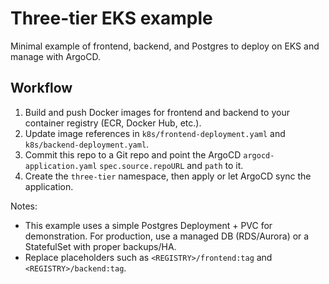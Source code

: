 # Three-tier EKS example

Minimal example of frontend, backend, and Postgres to deploy on EKS and manage with ArgoCD.

## Workflow

1. Build and push Docker images for frontend and backend to your container registry (ECR, Docker Hub, etc.).
2. Update image references in `k8s/frontend-deployment.yaml` and `k8s/backend-deployment.yaml`.
3. Commit this repo to a Git repo and point the ArgoCD `argocd-application.yaml` `spec.source.repoURL` and `path` to it.
4. Create the `three-tier` namespace, then apply or let ArgoCD sync the application.

Notes:
- This example uses a simple Postgres Deployment + PVC for demonstration. For production, use a managed DB (RDS/Aurora) or a StatefulSet with proper backups/HA.
- Replace placeholders such as `<REGISTRY>/frontend:tag` and `<REGISTRY>/backend:tag`.
